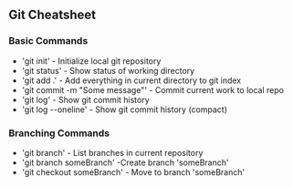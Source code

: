 ## Git Cheatsheet

### Basic Commands
* 'git init' - Initialize local git repository
* 'git status' - Show status of working directory
* 'git add .' - Add everything in current directory to git index
* 'git commit -m "Some message"' - Commit current work to local repo
* 'git log' - Show git commit history
* 'git log --oneline' - Show git commit history (compact)

### Branching Commands
* 'git branch' - List branches in current repository
* 'git branch someBranch' -Create branch 'someBranch'
* 'git checkout someBranch' - Move to branch 'someBranch'
